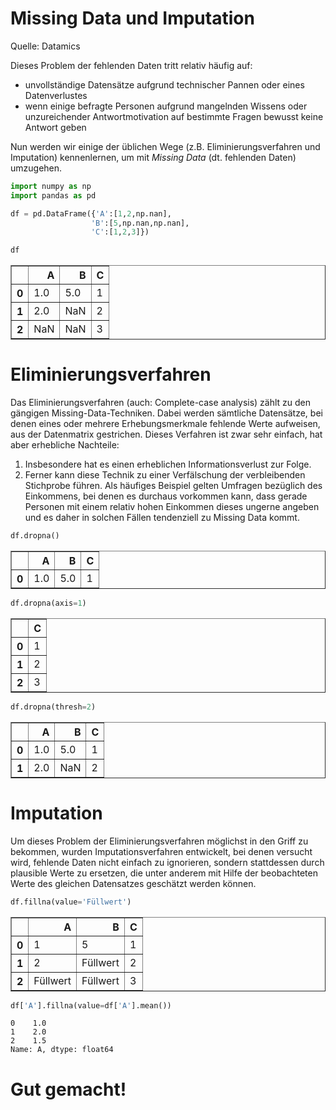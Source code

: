 # Missing Data und Imputation

Quelle: Datamics

Dieses Problem der fehlenden Daten tritt relativ häufig auf:
-  unvollständige Datensätze aufgrund technischer Pannen oder eines Datenverlustes
-  wenn einige befragte Personen aufgrund mangelnden Wissens oder unzureichender Antwortmotivation auf bestimmte Fragen bewusst keine Antwort geben 

Nun werden wir einige der üblichen Wege (z.B. Eliminierungsverfahren und Imputation) kennenlernen, um mit *Missing Data* (dt. fehlenden Daten) umzugehen. 


```python
import numpy as np
import pandas as pd
```


```python
df = pd.DataFrame({'A':[1,2,np.nan],
                  'B':[5,np.nan,np.nan],
                  'C':[1,2,3]})
```


```python
df
```




<div>
<table border="1" class="dataframe">
  <thead>
    <tr style="text-align: right;">
      <th></th>
      <th>A</th>
      <th>B</th>
      <th>C</th>
    </tr>
  </thead>
  <tbody>
    <tr>
      <th>0</th>
      <td>1.0</td>
      <td>5.0</td>
      <td>1</td>
    </tr>
    <tr>
      <th>1</th>
      <td>2.0</td>
      <td>NaN</td>
      <td>2</td>
    </tr>
    <tr>
      <th>2</th>
      <td>NaN</td>
      <td>NaN</td>
      <td>3</td>
    </tr>
  </tbody>
</table>
</div>



# Eliminierungsverfahren

Das Eliminierungsverfahren (auch: Complete-case analysis) zählt zu den gängigen Missing-Data-Techniken. Dabei werden sämtliche Datensätze, bei denen eines oder mehrere Erhebungsmerkmale fehlende Werte aufweisen, aus der Datenmatrix gestrichen. Dieses Verfahren ist zwar sehr einfach, hat aber erhebliche Nachteile: 
1. Insbesondere hat es einen erheblichen Informationsverlust zur Folge.
1. Ferner kann diese Technik zu einer Verfälschung der verbleibenden Stichprobe führen. Als häufiges Beispiel gelten Umfragen bezüglich des Einkommens, bei denen es durchaus vorkommen kann, dass gerade Personen mit einem relativ hohen Einkommen dieses ungerne angeben und es daher in solchen Fällen tendenziell zu Missing Data kommt. 


```python
df.dropna()
```




<div>
<table border="1" class="dataframe">
  <thead>
    <tr style="text-align: right;">
      <th></th>
      <th>A</th>
      <th>B</th>
      <th>C</th>
    </tr>
  </thead>
  <tbody>
    <tr>
      <th>0</th>
      <td>1.0</td>
      <td>5.0</td>
      <td>1</td>
    </tr>
  </tbody>
</table>
</div>




```python
df.dropna(axis=1)
```




<div>
<table border="1" class="dataframe">
  <thead>
    <tr style="text-align: right;">
      <th></th>
      <th>C</th>
    </tr>
  </thead>
  <tbody>
    <tr>
      <th>0</th>
      <td>1</td>
    </tr>
    <tr>
      <th>1</th>
      <td>2</td>
    </tr>
    <tr>
      <th>2</th>
      <td>3</td>
    </tr>
  </tbody>
</table>
</div>




```python
df.dropna(thresh=2)
```




<div>
<table border="1" class="dataframe">
  <thead>
    <tr style="text-align: right;">
      <th></th>
      <th>A</th>
      <th>B</th>
      <th>C</th>
    </tr>
  </thead>
  <tbody>
    <tr>
      <th>0</th>
      <td>1.0</td>
      <td>5.0</td>
      <td>1</td>
    </tr>
    <tr>
      <th>1</th>
      <td>2.0</td>
      <td>NaN</td>
      <td>2</td>
    </tr>
  </tbody>
</table>
</div>



# Imputation

Um dieses Problem der Eliminierungsverfahren möglichst in den Griff zu bekommen, wurden Imputationsverfahren entwickelt, bei denen versucht wird, fehlende Daten nicht einfach zu ignorieren, sondern stattdessen durch plausible Werte zu ersetzen, die unter anderem mit Hilfe der beobachteten Werte des gleichen Datensatzes geschätzt werden können.


```python
df.fillna(value='Füllwert')
```




<div>
<table border="1" class="dataframe">
  <thead>
    <tr style="text-align: right;">
      <th></th>
      <th>A</th>
      <th>B</th>
      <th>C</th>
    </tr>
  </thead>
  <tbody>
    <tr>
      <th>0</th>
      <td>1</td>
      <td>5</td>
      <td>1</td>
    </tr>
    <tr>
      <th>1</th>
      <td>2</td>
      <td>Füllwert</td>
      <td>2</td>
    </tr>
    <tr>
      <th>2</th>
      <td>Füllwert</td>
      <td>Füllwert</td>
      <td>3</td>
    </tr>
  </tbody>
</table>
</div>




```python
df['A'].fillna(value=df['A'].mean())
```




    0    1.0
    1    2.0
    2    1.5
    Name: A, dtype: float64



# Gut gemacht!

